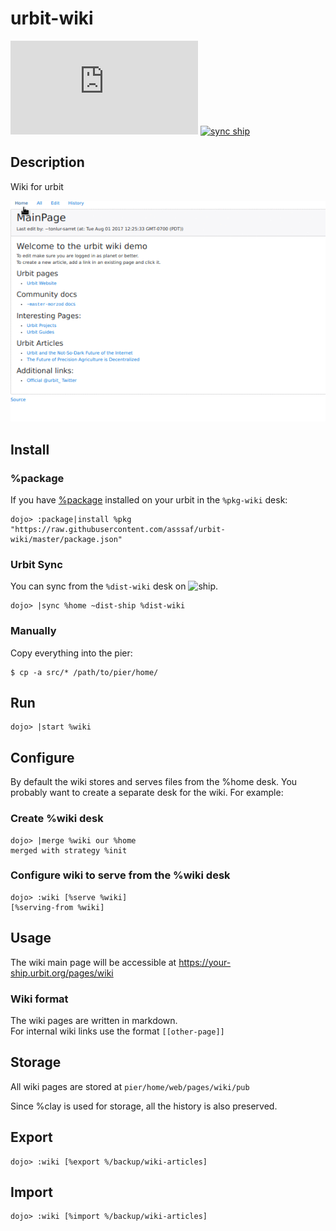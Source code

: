 # urbit-wiki
[![package hash](https://img.shields.io/badge/dynamic/json.svg?label=%package%20hash&colorB=008bb8&prefix=&suffix=&query=$.hash&uri=https://raw.githubusercontent.com/asssaf/urbit-wiki/master/package.json)](https://raw.githubusercontent.com/asssaf/urbit-wiki/master/package.json)
[![sync ship](https://img.shields.io/badge/dynamic/json.svg?label=sync%20ship&colorB=008bb8&prefix=&suffix=&query=$.our&uri=https://dist.u.replaythat.com/pages/badge.json)](#urbit-sync)

## Description
Wiki for urbit

![wiki demo](https://github.com/asssaf/urbit-wiki/raw/master/wiki.gif "Wiki demo")

## Install
### %package
If you have [%package](https://github.com/asssaf/urbit-package) installed on your urbit in the `%pkg-wiki` desk:
```
dojo> :package|install %pkg "https://raw.githubusercontent.com/asssaf/urbit-wiki/master/package.json"
```

### Urbit Sync
You can sync from the `%dist-wiki` desk on ![ship](https://img.shields.io/badge/dynamic/json.svg?label=ship&colorB=008bb8&prefix=&suffix=&query=$.our&uri=https://dist.u.replaythat.com/pages/badge.json).
```
dojo> |sync %home ~dist-ship %dist-wiki
```
### Manually
Copy everything into the pier:
```
$ cp -a src/* /path/to/pier/home/
```

## Run
```
dojo> |start %wiki
```

## Configure
By default the wiki stores and serves files from the %home desk. You probably
want to create a separate desk for the wiki. For example:

### Create %wiki desk
```
dojo> |merge %wiki our %home
merged with strategy %init
```

### Configure wiki to serve from the %wiki desk
```
dojo> :wiki [%serve %wiki]
[%serving-from %wiki]
```

## Usage
The wiki main page will be accessible at https://your-ship.urbit.org/pages/wiki

### Wiki format
The wiki pages are written in markdown.  
For internal wiki links use the format `[[other-page]]`

## Storage
All wiki pages are stored at `pier/home/web/pages/wiki/pub`

Since %clay is used for storage, all the history is also preserved.

## Export
```
dojo> :wiki [%export %/backup/wiki-articles]
```

## Import
```
dojo> :wiki [%import %/backup/wiki-articles]
```
